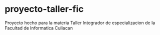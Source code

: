 # proyecto-taller-fic
Proyecto hecho para la materia Taller Integrador de especializacion de la Facultad de Informatica Culiacan
